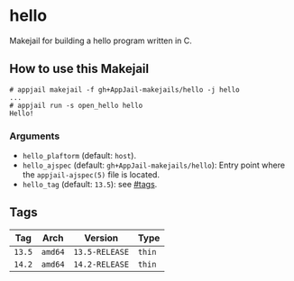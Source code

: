 # hello

Makejail for building a hello program written in C.

## How to use this Makejail

```
# appjail makejail -f gh+AppJail-makejails/hello -j hello
...
# appjail run -s open_hello hello
Hello!
```

### Arguments

* `hello_plaftorm` (default: `host`).
* `hello_ajspec` (default: `gh+AppJail-makejails/hello`): Entry point where the `appjail-ajspec(5)` file is located.
* `hello_tag` (default: `13.5`): see [#tags](#tags).

## Tags

| Tag           | Arch    | Version            | Type   |
| ------------- | --------| ------------------ | ------ |
| `13.5`    | `amd64` | `13.5-RELEASE` | `thin` |
| `14.2`    | `amd64` | `14.2-RELEASE` | `thin` |
